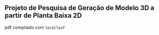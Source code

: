 ## Projeto de Pesquisa de Geração de Modelo 3D a partir de Planta Baixa 2D

pdf compilado com `localleaf`
